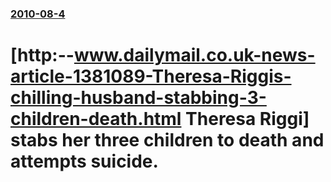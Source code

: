 ### [2010-08-4](/news/2010/08/4/index.md)

# [http:--www.dailymail.co.uk-news-article-1381089-Theresa-Riggis-chilling-husband-stabbing-3-children-death.html Theresa Riggi] stabs her three children to death and attempts suicide.



